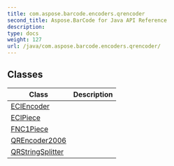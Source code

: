 ```yaml
---
title: com.aspose.barcode.encoders.qrencoder
second_title: Aspose.BarCode for Java API Reference
description: 
type: docs
weight: 127
url: /java/com.aspose.barcode.encoders.qrencoder/
---
```


## Classes

| Class | Description |
| --- | --- |
| [ECIEncoder](../com.aspose.barcode.encoders.qrencoder/eciencoder) |  |
| [ECIPiece](../com.aspose.barcode.encoders.qrencoder/ecipiece) |  |
| [FNC1Piece](../com.aspose.barcode.encoders.qrencoder/fnc1piece) |  |
| [QREncoder2006](../com.aspose.barcode.encoders.qrencoder/qrencoder2006) |  |
| [QRStringSplitter](../com.aspose.barcode.encoders.qrencoder/qrstringsplitter) |  |
